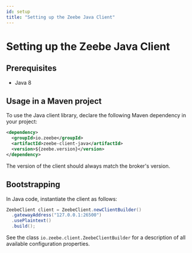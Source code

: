 ```yaml
---
id: setup
title: "Setting up the Zeebe Java Client"
---
```


# Setting up the Zeebe Java Client

## Prerequisites

* Java 8

## Usage in a Maven project

To use the Java client library, declare the following Maven dependency in your project:

```xml
<dependency>
  <groupId>io.zeebe</groupId>
  <artifactId>zeebe-client-java</artifactId>
  <version>${zeebe.version}</version>
</dependency>
```

The version of the client should always match the broker's version.


## Bootstrapping

In Java code, instantiate the client as follows:

```java
ZeebeClient client = ZeebeClient.newClientBuilder()
  .gatewayAddress("127.0.0.1:26500")
  .usePlaintext()
  .build();
```

See the class `io.zeebe.client.ZeebeClientBuilder` for a description of all available configuration properties.
